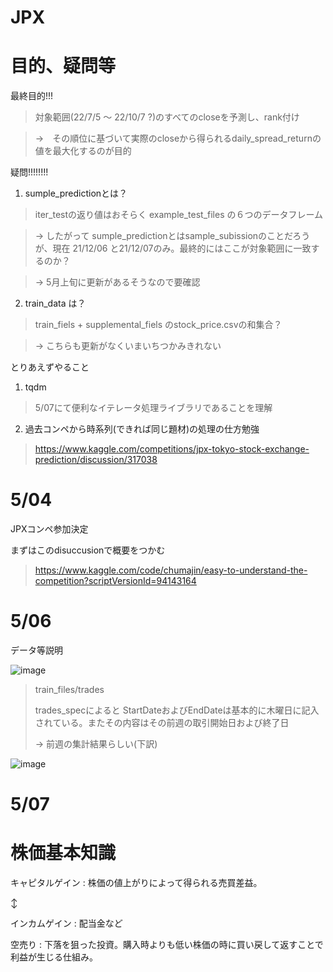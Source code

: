# JPX

# 目的、疑問等


最終目的!!!

> 対象範囲(22/7/5 ～ 22/10/7 ?)のすべてのcloseを予測し、rank付け

> →　その順位に基づいて実際のcloseから得られるdaily_spread_returnの値を最大化するのが目的


疑問!!!!!!!!

1. sumple_predictionとは？

> iter_testの返り値はおそらく example_test_files の６つのデータフレーム

> → したがって sumple_predictionとはsample_subissionのことだろうが、現在 21/12/06 と21/12/07のみ。最終的にはここが対象範囲に一致するのか？

> → 5月上旬に更新があるそうなので要確認

2.  train_data は？

> train_fiels + supplemental_fiels のstock_price.csvの和集合？

> → こちらも更新がなくいまいちつかみきれない


とりあえずやること

1. tqdm

> 5/07にて便利なイテレータ処理ライブラリであることを理解 


2. 過去コンペから時系列(できれば同じ題材)の処理の仕方勉強

> https://www.kaggle.com/competitions/jpx-tokyo-stock-exchange-prediction/discussion/317038



# 5/04

JPXコンペ参加決定

まずはこのdisuccusionで概要をつかむ

> https://www.kaggle.com/code/chumajin/easy-to-understand-the-competition?scriptVersionId=94143164


# 5/06

データ等説明

![image](https://user-images.githubusercontent.com/92427575/167075783-efb5bf64-0dc7-4616-91d1-50757c26deec.png)



>train_files/trades
>
>trades_specによると StartDateおよびEndDateは基本的に木曜日に記入されている。またその内容はその前週の取引開始日および終了日
>
> → 前週の集計結果らしい(下訳)
>


![image](https://user-images.githubusercontent.com/92427575/167085889-360b722e-6e89-44e3-b2f5-245eac23a745.png)



# 5/07












# 株価基本知識

キャピタルゲイン : 株価の値上がりによって得られる売買差益。

↕

インカムゲイン : 配当金など

空売り : 下落を狙った投資。購入時よりも低い株価の時に買い戻して返すことで利益が生じる仕組み。




